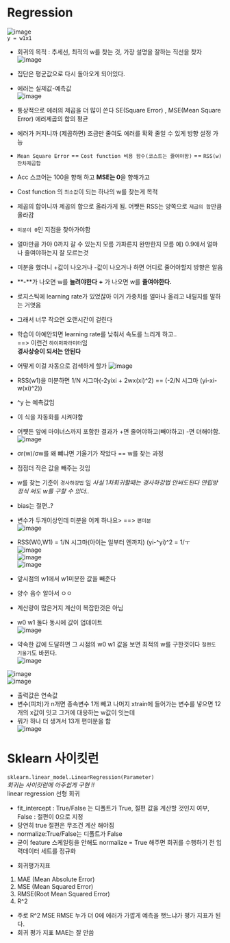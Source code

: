 # Regression  
![image](https://user-images.githubusercontent.com/82145878/179225855-e6241307-563f-4e51-a5ee-e335bbf2e8aa.png)  
`y = w1x1`  
- 회귀의 목적 : 추세선, 최적의 w를 찾는 것, 가장 설명을 잘하는 직선을 찾자  
![image](https://user-images.githubusercontent.com/82145878/179226974-f1d56940-62c0-4d30-a416-b1196b55cd26.png)  

- 집단은 평균값으로 다시 돌아오게 되어있다.  
- 에러는 실제값-예측값  
 ![image](https://user-images.githubusercontent.com/82145878/179227098-beca05c1-8766-4514-bb2b-a777a6cf8fa4.png)  

- 통상적으로 에러의 제곱을 더 많이 쓴다 SE(Square Error) , MSE(Mean Square Error) 에러제곱의 합의 평균  
- 에러가 커지니까 (제곱하면) 조금만 줄여도 에러를 확확 줄일 수 있게 방향 설정 가능  
- `Mean Square Error` == `Cost function 비용 함수(코스트는 줄여야함)` == `RSS(w) 잔차제곱합` 
- Acc 스코어는 100을 향해 하고 **MSE는 0**을 향해가고  
- Cost function 의 `최소값`이 되는 하나의 w를 찾는게 목적  
- 제곱의 합이니까 제곱의 합으로 올라가게 됨.  어쨋든 RSS는 양쪽으로 `제곱의 합`만큼 올라감  
- `미분이 0`인 지점을 찾아가야함  
- 얼마만큼 가야 0까지 갈 수 있는지 모름 가파른지 완만한지 모름 예) 0.9에서 얼마나 줄여야하는지 잘 모르는것  
- 미분을 했더니 +값이 나오거나 -값이 나오거나 하면 어디로 줄어야할지 방향은 알음  
- **-**가 나오면 w를 **늘려야한다** **+** 가 나오면 w를 **줄여야한다.**  

-  로지스틱에 learning rate가 있었잖아 이거 가중치를 얼마나 올리고 내릴지를 말하는 거엿음  
-  그래서 너무 작으면 오랜시간이 걸린다  
-  학습이 아예안되면 learning rate를 낮춰서 속도를 느리게 하고..  
        ==> 이런건 `하이퍼파라미터`임  
 **경사상승이 되서는 안된다**  
-  어떻게 이걸 자동으로 검색하게 할가 
![image](https://user-images.githubusercontent.com/82145878/179228065-c87bfb07-a1d1-477e-bb44-5b72a5aeb32c.png)  

- RSS(w1)을 미분하면 1/N 시그마(-2yixi + 2wx(xi)^2) == (-2/N 시그마 (yi-xi-w(xi)^2))  
- ^y 는 예측값임  
- 이 식을 자동화를 시켜야함  
- 어쩃든 앞에 마이너스까지 포함한 결과가 +면 줄어야하고(빼야하고) -면 더해야함.  
![image](https://user-images.githubusercontent.com/82145878/179228712-b96ee634-35d6-42f9-82bc-541a41ef5904.png)  

- σr(w)/σw를 왜 뺴냐면 기울기가 작았다 == w를 찾는 과정  
- 점점더 작은 값을 빼주는 것임  
- w를 찾는 기준이 `경사하강법` 임     *사실 1차회귀할때는 경사하강법 안써도된다  연립방정식 써도 w를 구할 수 있더..*    
- bias는 절편..?  
- 변수가 두개이상인데 미분을 어케 하나요> ==> `편미분`   
![image](https://user-images.githubusercontent.com/82145878/179228878-8abc8473-76a3-4dd6-89cd-43ab82907beb.png)  

- RSS(W0,W1) = 1/N 시그마(아이는 일부터 엔까지) (yi-^yi)^2  = 1/ㅜ  
![image](https://user-images.githubusercontent.com/82145878/179228971-041856d4-0bd9-4df5-8ff5-56417fc6be57.png)  
![image](https://user-images.githubusercontent.com/82145878/179229069-6d43655c-4c22-411b-8ea2-3fb8ad258180.png)  
![image](https://user-images.githubusercontent.com/82145878/179229116-8f1bbec1-8887-478f-9747-9f74496fe4c2.png)  

-  앞시점의 w1에서 w1미분한 값을 빼준다 
-  양수 음수 알아서 ㅇㅇ  
-  계산량이 많은거지 계산이 복잡한것은 아님   
-  w0 w1 둘다 동시에 값이 업데이트  
![image](https://user-images.githubusercontent.com/82145878/179229234-feab4a6f-5959-4e15-8eec-6140b98057ac.png)  

-  약속한 값에 도달하면 그 시점의 w0 w1 값을 보면 최적의 w를 구한것이다  `절편도 기울기`도 바뀐다.  
 ![image](https://user-images.githubusercontent.com/82145878/179229402-95269f8a-4d95-4f08-b848-f064ccca172b.png)  

 ![image](https://user-images.githubusercontent.com/82145878/179229484-f9a4c648-8cc2-445e-b6a7-57e9c4f80378.png)  
 ![image](https://user-images.githubusercontent.com/82145878/179229592-d86c9c61-e334-40b3-aff1-eee6c010b9d4.png)  
  
- 출력값은 연속값  
- 변수(피처)가 n개면 종속변수 1개 빼고 나머지 xtrain에 들어가는 변수를 넣으면 12개의 x값이 잇고 그거에 대응하는 w값이 잇는데
- 뭐가 하나 더 생겨서 13개 편미분을 함  
![image](https://user-images.githubusercontent.com/82145878/179229669-5ec3780a-fca7-4dec-bf54-7e3c45fd2dd4.png)  

# Sklearn 사이킷런   
`sklearn.linear_model.LinearRegression(Parameter)`  
  *회귀는 사이킷런에 아주쉽게 구현 !!*  
  linear regression 선형 회귀  
  - fit_intercept : True/False 는 디폴트가 True, 절편 값을 계산할 것인지 여부, False : 절편이 0으로 지정  
  - 당연히 true 절편은 무조건 계산 해야짐  
  - normalize:True/False는 디폴트가 False  
  - 굳이 feature 스케일링을 안해도 normalize = True 해주면 회귀를 수행하기 전 입력데이터 세트를 정규화  
* 회귀평가지표  
1) MAE (Mean Absolute Error)
2) MSE (Mean Squared Error)  
3) RMSE(Root Mean Squared Error)  
4) R^2  
* 주로 R^2 MSE RMSE 누가 더 0에 에러가 가깝게 예측을 햇느냐가 평가 지표가 된다.  
* 회귀 평가 지표 MAE는 잘 안씀  




